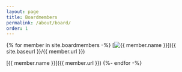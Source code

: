 ```yaml
---
layout: page
title: Boardmembers
permalink: /about/board/
order: 1
---
```


{% for member in site.boardmembers -%}
  [![ {{ member.name }}]({{site.baseurl}}/assets/images/about/boardmembers/{{member.image_name}})]({{ site.baseurl }}/{{ member.url }})

  [{{ member.name }}]({{ member.url }})
{%- endfor -%}
